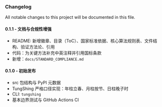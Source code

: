 ### Changelog

All notable changes to this project will be documented in this file.

#### 0.1.1 - 文档与合规性增强
- README: 新增徽章、目录（ToC）、国家标准依据、核心算法规则表、文件结构、验证方法论、引用
- 代码：为关键方法补充中英注释并引用国标条款
- 新增：`docs/STANDARD_COMPLIANCE.md`

#### 0.1.0 - 初始发布
- src 包结构与 PyPI 元数据
- TungShing 严格口径实现：年柱立春、月柱按节、日柱晚子时
- CLI: `tungshing`
- 基本边界测试与 GitHub Actions CI


